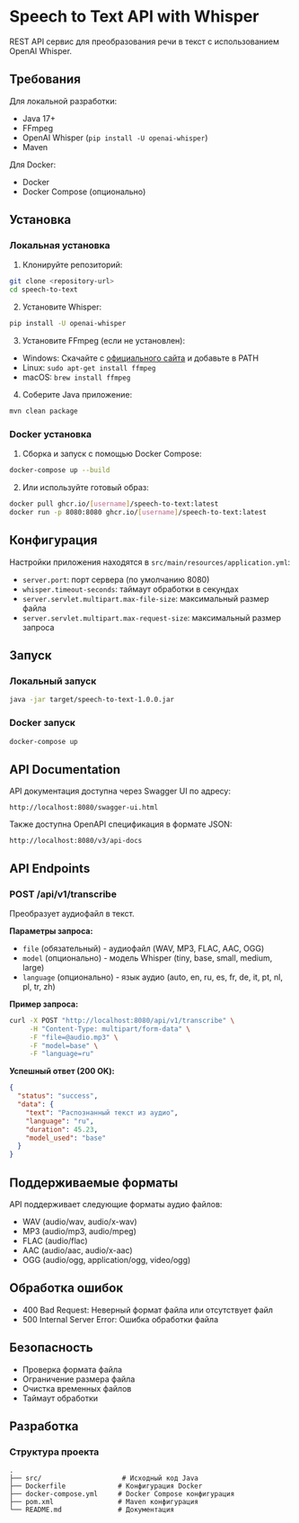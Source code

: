 # Speech to Text API with Whisper

REST API сервис для преобразования речи в текст с использованием OpenAI Whisper.

## Требования

Для локальной разработки:
- Java 17+
- FFmpeg
- OpenAI Whisper (`pip install -U openai-whisper`)
- Maven

Для Docker:
- Docker
- Docker Compose (опционально)

## Установка

### Локальная установка

1. Клонируйте репозиторий:
```bash
git clone <repository-url>
cd speech-to-text
```

2. Установите Whisper:
```bash
pip install -U openai-whisper
```

3. Установите FFmpeg (если не установлен):
- Windows: Скачайте с [официального сайта](https://ffmpeg.org/download.html) и добавьте в PATH
- Linux: `sudo apt-get install ffmpeg`
- macOS: `brew install ffmpeg`

4. Соберите Java приложение:
```bash
mvn clean package
```

### Docker установка

1. Сборка и запуск с помощью Docker Compose:
```bash
docker-compose up --build
```

2. Или используйте готовый образ:
```bash
docker pull ghcr.io/[username]/speech-to-text:latest
docker run -p 8080:8080 ghcr.io/[username]/speech-to-text:latest
```

## Конфигурация

Настройки приложения находятся в `src/main/resources/application.yml`:

- `server.port`: порт сервера (по умолчанию 8080)
- `whisper.timeout-seconds`: таймаут обработки в секундах
- `server.servlet.multipart.max-file-size`: максимальный размер файла
- `server.servlet.multipart.max-request-size`: максимальный размер запроса

## Запуск

### Локальный запуск
```bash
java -jar target/speech-to-text-1.0.0.jar
```

### Docker запуск
```bash
docker-compose up
```

## API Documentation

API документация доступна через Swagger UI по адресу:
```
http://localhost:8080/swagger-ui.html
```

Также доступна OpenAPI спецификация в формате JSON:
```
http://localhost:8080/v3/api-docs
```

## API Endpoints

### POST /api/v1/transcribe

Преобразует аудиофайл в текст.

**Параметры запроса:**

- `file` (обязательный) - аудиофайл (WAV, MP3, FLAC, AAC, OGG)
- `model` (опционально) - модель Whisper (tiny, base, small, medium, large)
- `language` (опционально) - язык аудио (auto, en, ru, es, fr, de, it, pt, nl, pl, tr, zh)

**Пример запроса:**

```bash
curl -X POST "http://localhost:8080/api/v1/transcribe" \
     -H "Content-Type: multipart/form-data" \
     -F "file=@audio.mp3" \
     -F "model=base" \
     -F "language=ru"
```

**Успешный ответ (200 OK):**

```json
{
  "status": "success",
  "data": {
    "text": "Распознанный текст из аудио",
    "language": "ru",
    "duration": 45.23,
    "model_used": "base"
  }
}
```

## Поддерживаемые форматы

API поддерживает следующие форматы аудио файлов:
- WAV (audio/wav, audio/x-wav)
- MP3 (audio/mp3, audio/mpeg)
- FLAC (audio/flac)
- AAC (audio/aac, audio/x-aac)
- OGG (audio/ogg, application/ogg, video/ogg)

## Обработка ошибок

- 400 Bad Request: Неверный формат файла или отсутствует файл
- 500 Internal Server Error: Ошибка обработки файла

## Безопасность

- Проверка формата файла
- Ограничение размера файла
- Очистка временных файлов
- Таймаут обработки

## Разработка

### Структура проекта
```
.
├── src/                    # Исходный код Java
├── Dockerfile             # Конфигурация Docker
├── docker-compose.yml     # Docker Compose конфигурация
├── pom.xml                # Maven конфигурация
└── README.md              # Документация
